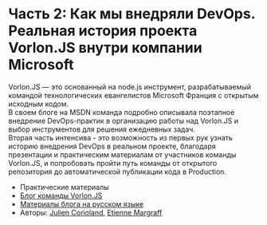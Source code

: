 # Часть 2: Как мы внедряли DevOps. Реальная история проекта Vorlon.JS внутри компании Microsoft

Vorlon.JS — это основанный на node.js инструмент, разрабатываемый командой технологических евангелистов Microsoft Франция с открытым исходным кодом. <br>
В своем блоге на MSDN команда подробно описывала поэтапное внедрение DevOps-практик в организацию работы над Vorlon.JS и выбор инструментов для решения ежедневных задач. <br>
Вторая часть интенсива - это возможность  из первых рук узнать историю внедрения DevOps в реальном проекте, благодаря презентации и практическим материалам от участников команды Vorlon.JS, и попробовать пройти путь команды от открытого репозитория до автоматической публикации кода в Production.

<ul>
<li>Практические материалы</li>
<li><a href="https://blogs.technet.microsoft.com/devops/2016/01/12/vorlonjs-a-journey-to-devops-introducing-the-blog-post-series/">Блог команды Vorlon.JS</a></li>
<li><a href="https://habrahabr.ru/search/?target_type=posts&q=%5Bjourney2devops%5D&order_by=date">Материалы блога на русском языке</a></li>
<li>Авторы: <a href="https://twitter.com/jcorioland">Julien Corioland</a>, <a href="https://twitter.com/meulta">Etienne Margraff</a></li>
</ul>


